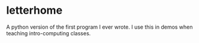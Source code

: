 letterhome
==========

A python version of the first program I ever wrote. I use this in demos when teaching intro-computing classes.